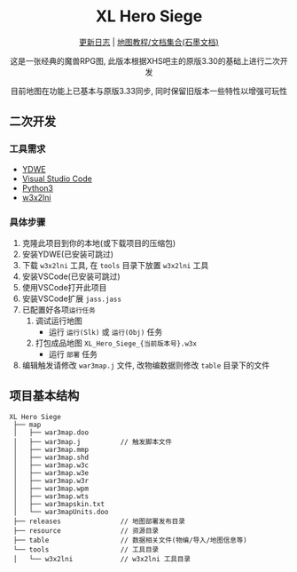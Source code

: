<h1 align="center">XL Hero Siege</h1>

<p align="center">
<a href="./CHANGELOG.md">更新日志</a> |
<a href="https://shimo.im/docs/kXjjhdkx6j636xjx">地图教程/文档集合(石墨文档)</a>
</p>

<p align="center">这是一张经典的魔兽RPG图, 此版本根据XHS吧主的原版3.30的基础上进行二次开发</p>
<p align="center">目前地图在功能上已基本与原版3.33同步, 同时保留旧版本一些特性以增强可玩性</p>

## 二次开发

### 工具需求

- [YDWE](http://www.ydwe.net/download.html)
- [Visual Studio Code](https://code.visualstudio.com/)
- [Python3](https://www.python.org/downloads/)
- [w3x2lni](https://github.com/LengSword/xl-hero-siege/releases/download/XL-v1.0.1/w3x2lni.7z)

### 具体步骤

1. 克隆此项目到你的本地(或下载项目的压缩包)
2. 安装YDWE(已安装可跳过)
3. 下载 `w3x2lni` 工具, 在 `tools` 目录下放置 `w3x2lni` 工具
4. 安装VSCode(已安装可跳过)
5. 使用VSCode打开此项目
6. 安装VSCode扩展 `jass.jass`
7. 已配置好各项`运行任务`
   1. 调试运行地图
      - 运行 `运行(Slk)` 或 `运行(Obj)` 任务
   2. 打包成品地图 `XL_Hero_Siege_{当前版本号}.w3x`
      - 运行 `部署` 任务
8. 编辑触发请修改 `war3map.j` 文件, 改物编数据则修改 `table` 目录下的文件

## 项目基本结构

```
XL Hero Siege
 ├── map
 │   ├── war3map.doo
 │   ├── war3map.j          // 触发脚本文件
 │   ├── war3map.mmp
 │   ├── war3map.shd
 │   ├── war3map.w3c
 │   ├── war3map.w3e
 │   ├── war3map.w3r
 │   ├── war3map.wpm
 │   ├── war3map.wts
 │   ├── war3mapskin.txt
 │   └── war3mapUnits.doo
 ├── releases               // 地图部署发布目录
 ├── resource               // 资源目录
 ├── table                  // 数据相关文件(物编/导入/地图信息等)
 └── tools                  // 工具目录
 │   └── w3x2lni            // w3x2lni 工具目录
```
